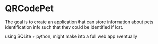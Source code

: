 # QRCodePet


The goal is to create an application that can store information about pets identification info such that they could be identified if lost.

using SQLite + python, might make into a full web app eventually